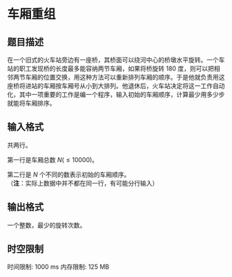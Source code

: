 # 车厢重组

## 题目描述

在一个旧式的火车站旁边有一座桥，其桥面可以绕河中心的桥墩水平旋转。一个车站的职工发现桥的长度最多能容纳两节车厢，如果将桥旋转 $180$ 度，则可以把相邻两节车厢的位置交换，用这种方法可以重新排列车厢的顺序。于是他就负责用这座桥将进站的车厢按车厢号从小到大排列。他退休后，火车站决定将这一工作自动化，其中一项重要的工作是编一个程序，输入初始的车厢顺序，计算最少用多少步就能将车厢排序。


## 输入格式

共两行。  

第一行是车厢总数 $N( \le 10000)$。
  
第二行是 $N$ 个不同的数表示初始的车厢顺序。  
（**注**：实际上数据中并不都在同一行，有可能分行输入）


## 输出格式

一个整数，最少的旋转次数。


## 时空限制

时间限制: 1000 ms
内存限制: 125 MB
